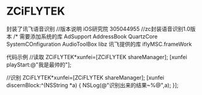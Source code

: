 ZCiFLYTEK
=========

封装了讯飞语音识别
//版本说明 iOS研究院 305044955
//zc封装语音识别1.0版本
/*
 需要添加系统的库
 AdSupport
 AddressBook
 QuartzCore
 SystemCOnfiguration
 AudioToolBox
 libz
 讯飞提供的库
 iflyMSC.frameWork
 
 代码示例
 //读取
 ZCiFLYTEK*xunfei=[ZCiFLYTEK shareManager];
 [xunfei playStart:@"我是最帅的"];

 
 //识别
 ZCiFLYTEK*xunfei=[ZCiFLYTEK shareManager];
 [xunfei discernBlock:^(NSString *a) {
 NSLog(@"识别出来的结果~%@",a);
 }];

